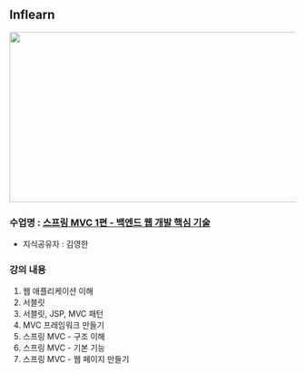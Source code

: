 ## Inflearn

<img src="https://github.com/JHyun0302/server/assets/60764632/f59dacaf-681a-43ef-a9b9-a5a5b03b402a"  width="600" height="300"/>

### 수업명 : [스프링 MVC 1편 - 백엔드 웹 개발 핵심 기술](https://www.inflearn.com/course/%EC%8A%A4%ED%94%84%EB%A7%81-mvc-1)

- 지식공유자 : 김영한

### 강의 내용

1. 웹 애플리케이션 이해
2. 서블릿
3. 서블릿, JSP, MVC 패턴
4. MVC 프레임워크 만들기
5. 스프링 MVC - 구조 이해
6. 스프링 MVC - 기본 기능
7. 스프링 MVC - 웹 페이지 만들기
